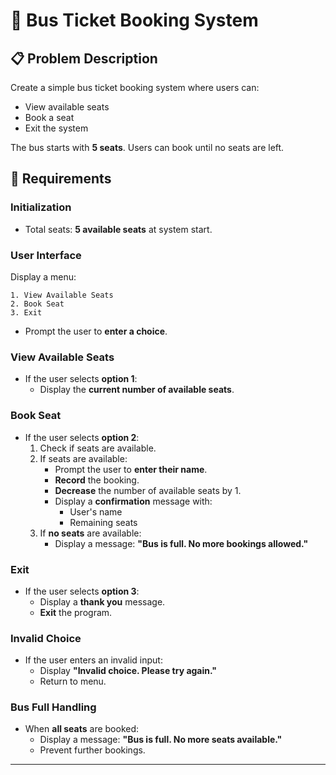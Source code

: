 # 🚌 Bus Ticket Booking System

## 📋 Problem Description
Create a simple bus ticket booking system where users can:
- View available seats
- Book a seat
- Exit the system

The bus starts with **5 seats**. Users can book until no seats are left.

## 🌟 Requirements

### Initialization
- Total seats: **5 available seats** at system start.

### User Interface
Display a menu:
```
1. View Available Seats
2. Book Seat
3. Exit
```
- Prompt the user to **enter a choice**.

### View Available Seats
- If the user selects **option 1**:
  - Display the **current number of available seats**.

### Book Seat
- If the user selects **option 2**:
  1. Check if seats are available.
  2. If seats are available:
     - Prompt the user to **enter their name**.
     - **Record** the booking.
     - **Decrease** the number of available seats by 1.
     - Display a **confirmation** message with:
       - User's name
       - Remaining seats
  3. If **no seats** are available:
     - Display a message: **"Bus is full. No more bookings allowed."**

### Exit
- If the user selects **option 3**:
  - Display a **thank you** message.
  - **Exit** the program.

### Invalid Choice
- If the user enters an invalid input:
  - Display **"Invalid choice. Please try again."**
  - Return to menu.

### Bus Full Handling
- When **all seats** are booked:
  - Display a message: **"Bus is full. No more seats available."**
  - Prevent further bookings.

---
